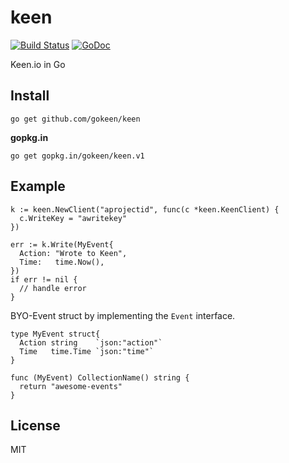 # keen 

[![Build Status](https://travis-ci.org/gokeen/keen.svg?branch=master)][ci]
[![GoDoc](https://godoc.org/gopkg.in/gokeen/keen.v1?status.svg)][gd]

  [ci]: https://travis-ci.org/gokeen/keen
  [gd]: http://godoc.org/gopkg.in/gokeen/keen.v1

Keen.io in Go

## Install

    go get github.com/gokeen/keen

__gopkg.in__

    go get gopkg.in/gokeen/keen.v1

## Example

    k := keen.NewClient("aprojectid", func(c *keen.KeenClient) {
      c.WriteKey = "awritekey"
    })

    err := k.Write(MyEvent{
      Action: "Wrote to Keen",
      Time:   time.Now(),
    })
    if err != nil {
      // handle error
    }

BYO-Event struct by implementing the `Event` interface.

    type MyEvent struct{
      Action string    `json:"action"`
      Time   time.Time `json:"time"`
    }

    func (MyEvent) CollectionName() string {
      return "awesome-events"
    }


## License

MIT
